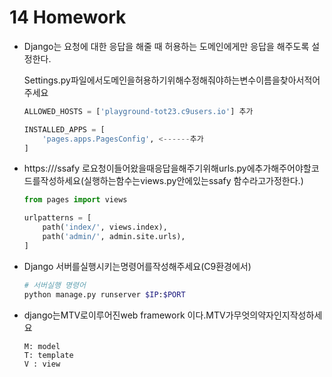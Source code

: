 #   14 Homework

* Django는 요청에 대한 응답을 해줄 때 허용하는 도메인에게만 응답을 해주도록 설정한다.

  Settings.py파일에서도메인을허용하기위해수정해줘야하는변수이름을찾아서적어주세요

  ```python
  ALLOWED_HOSTS = ['playground-tot23.c9users.io'] 추가
  
  INSTALLED_APPS = [
      'pages.apps.PagesConfig', <------추가
  ]
  ```

  

* https://<your-server-url>/ssafy 로요청이들어왔을때응답을해주기위해urls.py에추가해주어야할코드를작성하세요(실행하는함수는views.py안에있는ssafy 함수라고가정한다.)

  ```python
  from pages import views 
  
  urlpatterns = [
      path('index/', views.index),
      path('admin/', admin.site.urls),
  ]
  ```

  

* Django 서버를실행시키는명령어를작성해주세요(C9환경에서)

  ```bash
  # 서버실행 명령어
  python manage.py runserver $IP:$PORT
  ```

  

* django는MTV로이루어진web framework 이다.MTV가무엇의약자인지작성하세요

  ```
  M: model
  T: template
  V : view
  ```

  

